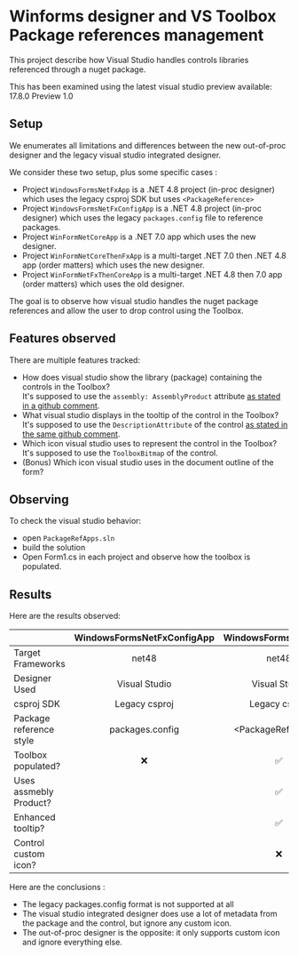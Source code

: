 ﻿# Winforms designer and VS Toolbox Package references management

This project describe how Visual Studio handles controls libraries referenced through a nuget package.

This has been examined using the latest visual studio preview available: 17.8.0 Preview 1.0

## Setup

We enumerates all limitations and differences between the new out-of-proc designer and the legacy visual studio integrated designer.

We consider these two setup, plus some specific cases :

- Project `WindowsFormsNetFxApp` is a .NET 4.8 project (in-proc designer) which uses the legacy csproj SDK but uses `<PackageReference>`
- Project `WindowsFormsNetFxConfigApp` is a .NET 4.8 project (in-proc designer) which uses the legacy `packages.config` file to reference packages.
- Project `WinFormNetCoreApp` is a .NET 7.0 app which uses the new designer.
- Project `WinFormNetCoreThenFxApp` is a multi-target .NET 7.0 then .NET 4.8 app (order matters) which uses the new designer.
- Project `WinFormNetFxThenCoreApp` is a multi-target .NET 4.8 then 7.0 app (order matters) which uses the old designer.

The goal is to observe how visual studio handles the nuget package references and allow the user to drop control using the Toolbox.

## Features observed

There are multiple features tracked:

- How does visual studio show the library (package) containing the controls in the Toolbox?  
  It's supposed to use the `assembly: AssemblyProduct` attribute [as stated in a github comment](https://github.com/NuGet/Home/issues/6440#issuecomment-434827530).
- What visual studio displays in the tooltip of the control in the Toolbox?
  It's supposed to use the `DescriptionAttribute` of the control [as stated in the same github comment](https://github.com/NuGet/Home/issues/6440#issuecomment-434827530).
- Which icon visual studio uses to represent the control in the Toolbox?
  It's supposed to use the `ToolboxBitmap` of the control.
- (Bonus) Which icon visual studio uses in the document outline of the form?

## Observing

To check the visual studio behavior:

- open `PackageRefApps.sln`
- build the solution
- Open Form1.cs in each project and observe how the toolbox is populated.

## Results

Here are the results observed:

|                         | WindowsFormsNetFxConfigApp | WindowsFormsNetFxApp |  WinFormNetCoreApp | WinFormNetCoreThenFxApp | WinFormNetFxThenCoreApp |
|-------------------------|:--------------------------:|:--------------------:|:------------------:|:-----------------------:|:-----------------------:|
| Target Frameworks       |            net48           |         net48        |   net7.0-windows   |   net7.0-windows;net48  |   net48;net7.0-windows  |
| Designer Used           |        Visual Studio       |     Visual Studio    |     Out-of-Proc    |       Out-of-Proc       |      Visual Studio      |
| csproj SDK              |        Legacy csproj       |     Legacy csproj    |       New SDK      |         New SDK         |         New SDK         |
| Package reference style |       packages.config      |  &lt;PackageReference&gt;  | &lt;PackageReference&gt; |    &lt;PackageReference&gt;   |    &lt;PackageReference&gt;   |
| Toolbox populated?      |              ❌             |           ✅          |          ✅         |            ✅            |            ✅            |
| Uses assmebly Product?  |                            |           ✅          |          ❌         |            ❌            |            ✅            |
| Enhanced tooltip?       |                            |           ✅          |          ❌         |            ❌            |            ✅            |
| Control custom icon?    |                            |           ❌          |          ✅         |            ✅            |            ❌            |


Here are the conclusions :

- The legacy packages.config format is not supported at all
- The visual studio integrated designer does use a lot of metadata from the package and the control, but ignore any custom icon.
- The out-of-proc designer is the opposite: it only supports custom icon and ignore everything else.
